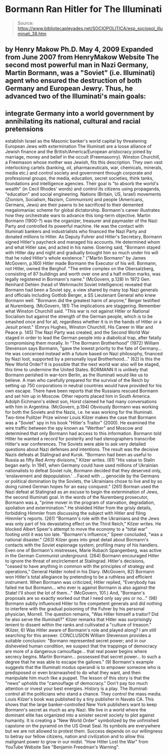 # Bormann Ran Hitler for The Illuminati

> Source: https://www.bibliotecapleyades.net/SOCIOPOLITICA/esp_sociopol_illuminati_38.htm

by Henry Makow Ph.D.
May 4, 2009
Expanded from June 2007
from
HenryMakow Website
The second most powerful man in Nazi Germany,
Martin Bormann, was a "Soviet" (i.e. Illuminati) agent who ensured the
destruction of both Germany and European Jewry.
Thus, he advanced two of the Illuminati's main goals:
-
integrate Germany into
a world government by annihilating its national, cultural and racial
pretensions
-
establish Israel as the Masonic banker's
world capital by threatening European Jews with extermination
The Illuminati are a loose alliance of Jewish finance and the
British/America/European aristocracy joined by marriage, money and belief in
the occult (Freemasonry).
Winston Churchill, a Freemason whose mother was
Jewish, fits this description.
They own vast interlocking cartels (banking, oil, pharmaceuticals, war,
chemicals, minerals, media etc.) and control society and government through
corporate and professional groups,
the media, education,
secret societies,
think tanks, foundations and intelligence agencies. Their goal is "to absorb
the world's wealth" (in Cecil Rhodes' words) and control its citizens using
propaganda, "education" and social engineering.
Nations (Britain, US, Israel) movements (Zionism, Socialism, Nazism,
Communism) and people (Americans, Germans, Jews) are their pawns to be
sacrificed to their demented megalomaniac scheme for global dictatorship.
Bormann's career illustrates how they orchestrate wars to advance this
long-term objective.
Martin Bormann (1900-?) was the organizer, treasurer and paymaster of the
Nazi Party and controlled its powerful machine. He was the contact with
Illuminati bankers and industrialists who financed the Nazi Party and
donated millions to Hitler. As Deputy Fuhrer and Hitler's Secretary, Bormann
signed Hitler's paycheck and managed his accounts. He determined whom and
what Hitler saw, and acted in his name.
Goering said,
"Bormann stayed with Hitler day and night
and gradually brought him so much under his will that he ruled Hitler's
whole existence."
("Martin Bormann" by James McGovern,
p.160)
Hitler made Bormann the Executor of his will.
Bormann, not Hitler, owned
the Berghof.
"The entire complex on the Obersalzberg,
consisting of 87 buildings and worth over one and a half million marks,
was legally registered in Bormann's name."
(McGovern, p.128)
In 1972 Gen. Reinhard Gehlen (head of Wehrmacht
Soviet Intelligence) revealed that Bormann had been a Soviet spy, a view
shared by many top Nazi generals and officials including Gottlob Berger, a
SS Lieutenant General who knew Bormann well.
"Bormann did the greatest harm of anyone,"
Berger testified at Nuremberg.
(McGovern, 181)
The implications are staggering.
Remember what
Winston Churchill said.
"This war is not against Hitler or National
Socialism but against the strength of the German people, which is to be
smashed once and for all, regardless whether it is in the hands of
Hitler or a Jesuit priest."
(Emrys Hughes, Winston Churchill, His
Career in War and Peace p. 145)
The Nazi Party was created, and the Second World
War staged in order to lead the German people into a diabolical trap, after
fatally compromising them morally.
In "The Bormann Brotherhood" (1972) William Stevenson says Bormann,
"gave the lowest priority to the fate of
Germany... He was concerned instead with a future based on Nazi
philosophy, financed by Nazi loot, supported by a personally loyal
Brotherhood..."
(62)
Is this the
New World Order?
It is possible that the next world war also will be staged, this time to
undermine the United States.
BORMANN
It is unlikely that Bormann perished in war-torn
Berlin, as
the Illuminati would like us to believe.
A man who carefully prepared for the
survival of the Reich by setting up 750 corporations in neutral
countries would have provided for his own escape. There have been
reports that the Russians rescued Bormann and set him up in Moscow.
Other reports placed him in South America. Adolph Eichmann's eldest son,
Horst claimed he had many conversations with him in Argentina.
(McGovern, p.194)
Obviously Bormann was working for both the
Soviets and the Nazis, i.e. he was working for the Illuminati.
Two-time
Pulitzer Prize winner Louis Kilzer makes the case that Bormann was a
"Soviet" spy in his book "Hitler's
Traitor" (2000). He examined the wire traffic between the spy
known as "Werther" and Moscow and determined that only Bormann had access to
this information.
Bormann told Hitler he wanted a record for posterity and
had stenographers transcribe Hitler's war conferences.
The Soviets were able to ask very detailed questions about Nazi defenses and
intentions. The result was the decisive Nazis defeats at Stalingrad and
Kursk.
"Bormann had been as useful to Russia as
fifty Red Army divisions," Kilzer writes.
(61)
"His value to Stalin began early. In 1941, when Germany could have used
millions of Ukrainian nationalists to defeat Soviet rule, Bormann
decided that they deserved only, 'enslavement and depopulation.'
...Faced with ... genocide by the Germans or political domination by the
Soviets, the Ukrainians chose to live and by so doing ruined German
hopes for an easy conquest."
(261)
Borman used the Nazi defeat at Stalingrad as an
excuse to begin the extermination of Jews, the second Illuminati goal.
In the words of the Nuremberg prosecutor, Bormann was a,
"prime mover in the program of starvation,
degradation, spoliation and extermination."
He shielded Hitler from the grisly details,
forbidding Himmler from discussing the subject with Hitler and filing
Himmler's reports.
(261)
"Bormann's role with the Ukrainians and the
Jews was only part of his devastating effect on the Third Reich," Kilzer
writes.
He blocked Albert Speer's attempt to move the
economy to a "total war" footing until it was too late.
"Bormann's influence," Speer concluded, "was
a national disaster."
(263)
Kilzer goes into great detail about Bormann's
contacts with the Soviet espionage system, profiling many of his handlers.
Even one of Bormann's mistresses, Marie Rubach Spangenberg, was active in
the German Communist underground.
(264)
Bormann encouraged Hitler to ignore the threat of encirclement at
Stalingrad.
Hitler's decisions,
"ceased to have anything in common with the
principles of strategy and operations," General Halder noted in his
Diary.
(McGovern, 82)
Bormann won Hitler's total allegiance by
pretending to be a ruthless and efficient instrument.
When Bormann was criticized, Hitler
replied,
"Everybody has failed me but Bormann... who
ever is against Bormann is also against the State! I'll shoot the lot of
them..."
(McGovern, 101.)
And, "Bormann's proposals are so exactly
worked out that I need only say yes or no..."
(98)
Bormann subtly influenced Hitler to fire
competent generals and did nothing to interfere with the gradual poisoning
of the Fuhrer by his personal physician, Morrell.
The question remains,
"Was Hitler himself a traitor? Did he also serve the Illuminati?"
Kilzer remarks
that Hitler was surprisingly lenient to dissent within the ranks and
cultivated a "culture of treason." (Kilzer, 6) Was Hitler aware of Bormann's
role and played along?
I am still searching for this answer.
CONCLUSION
William Stevenson provides a suitable conclusion:
"Bormann represented secret power; and in
our disheveled human condition, we suspect that the trappings of
democracy are more of a dangerous camouflage... that real power begins
where secrecy begins. Martin Bormann... possessed that secret power...
to such a degree that he was able to escape the gallows."
(9)
Bormann's example suggests that the Illuminati
modus operandi is to empower someone who is predisposed or even brainwashed
to do what they want, and
then
manipulate him much like a puppet.
The lesson of this story is that the "news" upholds the "camouflage of
democracy." Don't pay too much attention or invest your best energies.
History is a play. The Illuminati control all the politicians who stand a
chance. They
control the mass media.
Louis Kilzer's book was published by a tiny publisher in Navato CA. This
shows that the large banker-controlled New York publishers want to keep
Bormann's secret as much as any Nazi.
We live in a world where the dominant elite has organized into a sinister
secret society to plot against humanity. It is creating a "New World Order"
symbolized by the unfinished capstone on the pyramid on the US Great Seal.
Its symbols are everywhere but we are not allowed to protest them.
Success
depends on our willingness to betray our fellow citizens, nation and
civilization and to allow this malignant power to grow in our midst.
"How Hitler Lost the War"
from YouTube Website
See "Benjamin Freedman's Warning".
